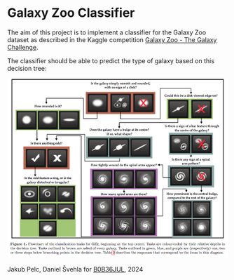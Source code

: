 # Galaxy Zoo Classifier

The aim of this project is to implement a classifier for the Galaxy Zoo dataset as described in the Kaggle competition [Galaxy Zoo - The Galaxy Challenge](https://www.kaggle.com/c/galaxy-zoo-the-galaxy-challenge).

The classifier should be able to predict the type of galaxy based on this decision tree:

![Galaxy Zoo Decision Tree](img/decision_tree.png)

Jakub Pelc, Daniel Švehla for [B0B36JUL](https://juliateachingctu.github.io/Julia-for-Optimization-and-Learning/stable/), 2024